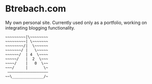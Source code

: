 Btrebach.com
=============

My own personal site. Currently used only as a portfolio, working on integrating blogging functionality.

~~~~~~~~~~~~~~~~~~~
~~~~~~~~~|\~~~~~~~~
~~~~~~~~~| \~~~~~~~
~~~~~~~~/|  \~~~~~~
~~~~~~~/ |   \~~~~~
~~~~~~/  | 4  \~~~~
~~~~~/   |  2  \~~~
~~~~/    |   0  \~~
~~~/     |       \~
 ——————————————————
~~\______________/~
